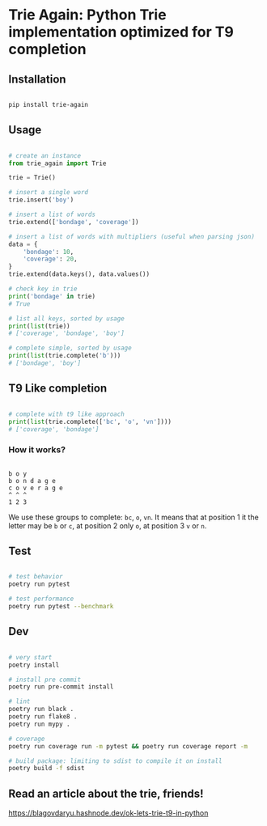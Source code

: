 # Trie Again: Python Trie implementation optimized for T9 completion


## Installation

```bash

pip install trie-again

```

## Usage

```python

# create an instance
from trie_again import Trie

trie = Trie()

# insert a single word
trie.insert('boy')

# insert a list of words
trie.extend(['bondage', 'coverage'])

# insert a list of words with multipliers (useful when parsing json)
data = {
    'bondage': 10,
    'coverage': 20,
}
trie.extend(data.keys(), data.values())

# check key in trie
print('bondage' in trie)
# True

# list all keys, sorted by usage
print(list(trie))
# ['coverage', 'bondage', 'boy']

# complete simple, sorted by usage
print(list(trie.complete('b')))
# ['bondage', 'boy']
```

## T9 Like completion

```python

# complete with t9 like approach
print(list(trie.complete(['bc', 'o', 'vn'])))
# ['coverage', 'bondage']

```

### How it works?

```

b o y
b o n d a g e
c o v e r a g e
^ ^ ^
1 2 3

```

We use these groups to complete: `bc`, `o`, `vn`. It means that at position 1 it the letter may be `b` or `c`, at position 2 only `o`, at position 3 `v` or `n`.

## Test

```bash

# test behavior
poetry run pytest

# test performance
poetry run pytest --benchmark

```

## Dev

```bash

# very start
poetry install

# install pre commit
poetry run pre-commit install

# lint
poetry run black .
poetry run flake8 .
poetry run mypy .

# coverage
poetry run coverage run -m pytest && poetry run coverage report -m

# build package: limiting to sdist to compile it on install
poetry build -f sdist
```

## Read an article about the trie, friends!

https://blagovdaryu.hashnode.dev/ok-lets-trie-t9-in-python
